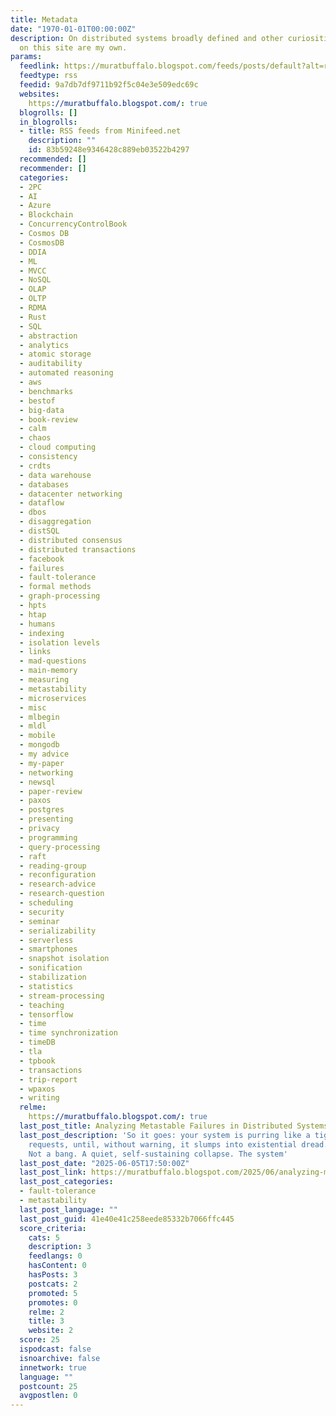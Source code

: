 ```yaml
---
title: Metadata
date: "1970-01-01T00:00:00Z"
description: On distributed systems broadly defined and other curiosities. The opinions
  on this site are my own.
params:
  feedlink: https://muratbuffalo.blogspot.com/feeds/posts/default?alt=rss
  feedtype: rss
  feedid: 9a7db7df9711b92f5c04e3e509edc69c
  websites:
    https://muratbuffalo.blogspot.com/: true
  blogrolls: []
  in_blogrolls:
  - title: RSS feeds from Minifeed.net
    description: ""
    id: 83b59248e9346428c889eb03522b4297
  recommended: []
  recommender: []
  categories:
  - 2PC
  - AI
  - Azure
  - Blockchain
  - ConcurrencyControlBook
  - Cosmos DB
  - CosmosDB
  - DDIA
  - ML
  - MVCC
  - NoSQL
  - OLAP
  - OLTP
  - RDMA
  - Rust
  - SQL
  - abstraction
  - analytics
  - atomic storage
  - auditability
  - automated reasoning
  - aws
  - benchmarks
  - bestof
  - big-data
  - book-review
  - calm
  - chaos
  - cloud computing
  - consistency
  - crdts
  - data warehouse
  - databases
  - datacenter networking
  - dataflow
  - dbos
  - disaggregation
  - distSQL
  - distributed consensus
  - distributed transactions
  - facebook
  - failures
  - fault-tolerance
  - formal methods
  - graph-processing
  - hpts
  - htap
  - humans
  - indexing
  - isolation levels
  - links
  - mad-questions
  - main-memory
  - measuring
  - metastability
  - microservices
  - misc
  - mlbegin
  - mldl
  - mobile
  - mongodb
  - my advice
  - my-paper
  - networking
  - newsql
  - paper-review
  - paxos
  - postgres
  - presenting
  - privacy
  - programming
  - query-processing
  - raft
  - reading-group
  - reconfiguration
  - research-advice
  - research-question
  - scheduling
  - security
  - seminar
  - serializability
  - serverless
  - smartphones
  - snapshot isolation
  - sonification
  - stabilization
  - statistics
  - stream-processing
  - teaching
  - tensorflow
  - time
  - time synchronization
  - timeDB
  - tla
  - tpbook
  - transactions
  - trip-report
  - wpaxos
  - writing
  relme:
    https://muratbuffalo.blogspot.com/: true
  last_post_title: Analyzing Metastable Failures in Distributed Systems
  last_post_description: 'So it goes: your system is purring like a tiger, devouring
    requests, until, without warning, it slumps into existential dread. Not a crash.
    Not a bang. A quiet, self-sustaining collapse. The system'
  last_post_date: "2025-06-05T17:50:00Z"
  last_post_link: https://muratbuffalo.blogspot.com/2025/06/analyzing-metastable-failures-in.html
  last_post_categories:
  - fault-tolerance
  - metastability
  last_post_language: ""
  last_post_guid: 41e40e41c258eede85332b7066ffc445
  score_criteria:
    cats: 5
    description: 3
    feedlangs: 0
    hasContent: 0
    hasPosts: 3
    postcats: 2
    promoted: 5
    promotes: 0
    relme: 2
    title: 3
    website: 2
  score: 25
  ispodcast: false
  isnoarchive: false
  innetwork: true
  language: ""
  postcount: 25
  avgpostlen: 0
---
```

